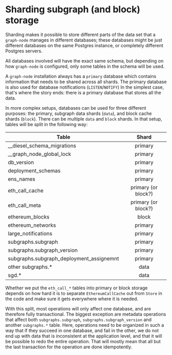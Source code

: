 # Sharding subgraph (and block) storage

Sharding makes it possible to store different parts of the data set that a
`graph-node` manages in different databases; these databases might be just
different databases on the same Postgres instance, or completely different
Postgres servers.

All databases involved will have the exact same schema, but depending on
how `graph-node` is configured, only some tables in the schema will be
used.

A `graph-node` installation always has a `primary` database which contains
information that needs to be shared across all shards. The primary database
is also used for database notifications (`LISTEN`/`NOTIFY`) In the simplest
case, that's where the story ends: there is a primary database that stores
all the data.

In more complex setups, databases can be used for three different purposes:
the primary, subgraph data shards (`data`), and block cache shards
(`block`). There can be multiple `data` and `block` shards. In that setup,
tables will be split in the following way:

| Table                                    | Shard   |
|------------------------------------------|:-------:|
| __diesel_schema_migrations               | primary |
| __graph_node_global_lock                 | primary |
| db_version                               | primary |
| deployment_schemas                       | primary |
| ens_names                                | primary |
| eth_call_cache                           | primary (or block?) |
| eth_call_meta                            | primary (or block?)|
| ethereum_blocks                          | block   |
| ethereum_networks                        | primary |
| large_notifications                      | primary |
| subgraphs.subgraph                       | primary |
| subgraphs.subgraph_version               | primary |
| subgraphs.subgraph_deployment_assignemnt | primary |
| other subgraphs.*                        | data    |
| sgd.*                                    | data    |

Whether we put the `eth_call_*` tables into primary or block storage
depends on how hard it is to separate `EthereumCallCache` out from `Store`
in the code and make sure it gets everywhere where it is needed.

With this split, most operations will only affect one database, and are therefore
fully transactional. The biggest exception are metadata operations that affect
both `subgraphs.subgraph`, `subgraphs.subgraph_version` and another
`subgraphs.*` table. Here, operations need to be organized in such a way that
if they succeed in one database, and fail in the other, we do not end up with
data that is inconsistent at the application level, and that it will be possible
to redo the entire operation. That will mostly mean that all but the last
transaction for the operation are done idempotently.
